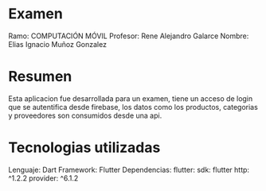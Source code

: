 # Examen 
Ramo: COMPUTACIÓN MÓVIL
Profesor: Rene Alejandro Galarce 
Nombre: Elias Ignacio Muñoz Gonzalez 
# Resumen 
Esta aplicacion fue desarrollada para un examen, tiene un acceso de login que se autentifica desde firebase, los datos como los productos, categorias y proveedores son consumidos desde una api. 
# Tecnologias utilizadas 
Lenguaje: Dart
Framework: Flutter 
Dependencias: 
  flutter:
  sdk: flutter
  http: ^1.2.2
  provider: ^6.1.2
